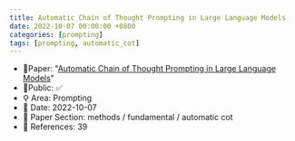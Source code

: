 ```yaml
---
title: Automatic Chain of Thought Prompting in Large Language Models
date: 2022-10-07 00:00:00 +0800
categories: [prompting]
tags: [prompting, automatic_cot]
---
```


- 📙Paper: "[Automatic Chain of Thought Prompting in Large Language Models](https://www.semanticscholar.org/paper/Automatic-Chain-of-Thought-Prompting-in-Large-Zhang-Zhang/90350aa626bed47b02d0c162462e5b0ca82be6b2)"
- 🔑Public: ✅
- ⚲ Area: Prompting
- 📅 Date: 2022-10-07
- 🔎 Paper Section: methods / fundamental / automatic cot
- 📝 References: 39
